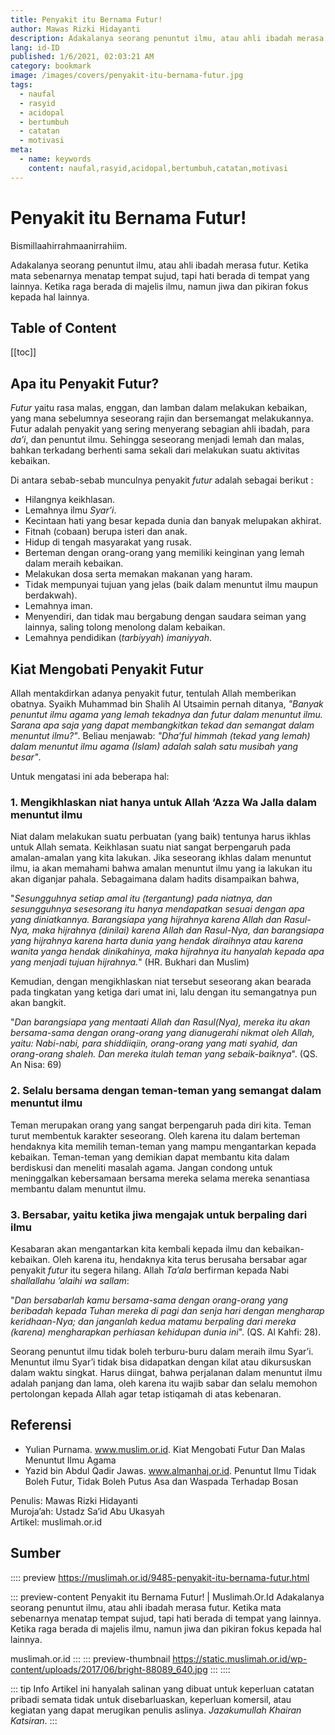 ```yaml
---
title: Penyakit itu Bernama Futur!
author: Mawas Rizki Hidayanti
description: Adakalanya seorang penuntut ilmu, atau ahli ibadah merasa futur. Ketika mata sebenarnya menatap tempat sujud, tapi hati berada di tempat yang lainnya. Ketika raga berada di majelis ilmu, namun jiwa dan pikiran fokus kepada hal lainnya.
lang: id-ID
published: 1/6/2021, 02:03:21 AM
category: bookmark
image: /images/covers/penyakit-itu-bernama-futur.jpg
tags: 
  - naufal
  - rasyid
  - acidopal
  - bertumbuh
  - catatan
  - motivasi
meta:
  - name: keywords
    content: naufal,rasyid,acidopal,bertumbuh,catatan,motivasi
---
```

# Penyakit itu Bernama Futur!

<Author name="Mawas Rizki Hidayanti" avatar="https://telegra.ph/file/04ac3c1d0915da66af4b4.png" />
<FeaturedImage
  src="/images/covers/penyakit-itu-bernama-futur.jpg"
  author="felipepelaquim"
  source="unsplash.com"
  sourceLink="https://unsplash.com/photos/BUkU-VhzW-s" />

Bismillaahirrahmaanirrahiim.

Adakalanya seorang penuntut ilmu, atau ahli ibadah merasa futur. Ketika mata sebenarnya menatap tempat sujud, tapi hati berada di tempat yang lainnya. Ketika raga berada di majelis ilmu, namun jiwa dan pikiran fokus kepada hal lainnya.

## Table of Content
[[toc]]

## Apa itu Penyakit Futur?

*Futur* yaitu rasa malas, enggan, dan lamban dalam melakukan kebaikan, yang mana sebelumnya seseorang rajin dan bersemangat melakukannya. Futur adalah penyakit yang sering menyerang sebagian ahli ibadah, para *da’i*, dan penuntut ilmu. Sehingga seseorang menjadi lemah dan malas, bahkan terkadang berhenti sama sekali dari melakukan suatu aktivitas kebaikan.

Di antara sebab-sebab munculnya penyakit *futur* adalah sebagai berikut :

- Hilangnya keikhlasan.
- Lemahnya ilmu *Syar’i*.
- Kecintaan hati yang besar kepada dunia dan banyak melupakan akhirat.
- Fitnah (cobaan) berupa isteri dan anak.
- Hidup di tengah masyarakat yang rusak.
- Berteman dengan orang-orang yang memiliki keinginan yang lemah dalam meraih kebaikan.
- Melakukan dosa serta memakan makanan yang haram.
- Tidak mempunyai tujuan yang jelas (baik dalam menuntut ilmu maupun berdakwah).
- Lemahnya iman.
- Menyendiri, dan tidak mau bergabung dengan saudara seiman yang lainnya, saling tolong menolong dalam kebaikan.
- Lemahnya pendidikan (*tarbiyyah*) *imaniyyah*.

## Kiat Mengobati Penyakit Futur

Allah mentakdirkan adanya penyakit futur, tentulah Allah memberikan obatnya. Syaikh Muhammad bin Shalih Al Utsaimin pernah ditanya, *"Banyak penuntut ilmu agama yang lemah tekadnya dan futur dalam menuntut ilmu. Sarana apa saja yang dapat membangkitkan tekad dan semangat dalam menuntut ilmu?"*. Beliau menjawab: *"Dha’ful himmah (tekad yang lemah) dalam menuntut ilmu agama (Islam) adalah salah satu musibah yang besar"*. 

Untuk mengatasi ini ada beberapa hal:

### 1. Mengikhlaskan niat hanya untuk Allah ‘Azza Wa Jalla dalam menuntut ilmu

Niat dalam melakukan suatu perbuatan (yang baik) tentunya harus ikhlas untuk Allah semata. Keikhlasan suatu niat sangat berpengaruh pada amalan-amalan yang kita lakukan. Jika seseorang ikhlas dalam menuntut ilmu, ia akan memahami bahwa amalan menuntut ilmu yang ia lakukan itu akan diganjar pahala. Sebagaimana dalam hadits disampaikan bahwa,

<ArabicText value="إِنَّمَا الْأَعْمَالُ بِالنِّيَّةِ وإنما لِكُلِّ امْرِئٍ مَا نَوَى فَمَنْ كَانَتْ هِجْرَتُهُ إِلَى اللَّهِ وَرَسُولِهِ فَهِجْرَتُهُ إِلَى اللَّهِ وَرَسُولِهِ وَمَنْ كَانَتْ هِجْرَتُهُ لدُنْيَا يُصِيبُهَا أَوِ امْرَأَةٍ يَنكحها فَهِجْرَتُهُ إِلَى مَا هَاجَرَ إِلَيْهِ" />

"*Sesungguhnya setiap amal itu (tergantung) pada niatnya, dan sesungguhnya sesesorang itu hanya mendapatkan sesuai dengan apa yang diniatkannya. Barangsiapa yang hijrahnya karena Allah dan Rasul-Nya, maka hijrahnya (dinilai) karena Allah dan Rasul-Nya, dan barangsiapa yang hijrahnya karena harta dunia yang hendak diraihnya atau karena wanita yanga hendak dinikahinya, maka hijrahnya itu hanyalah kepada apa yang menjadi tujuan hijrahnya.*" (HR. Bukhari dan Muslim)

Kemudian, dengan mengikhlaskan niat tersebut seseorang akan bearada pada tingkatan yang ketiga dari umat ini, lalu dengan itu semangatnya pun akan bangkit.

<ArabicText value="وَمَنْ يُطِعِ اللَّهَ وَالرَّسُولَ فَأُولَٰئِكَ مَعَ الَّذِينَ أَنْعَمَ اللَّهُ عَلَيْهِمْ مِنَ النَّبِيِّينَ وَالصِّدِّيقِينَ وَالشُّهَدَاءِ وَالصَّالِحِينَ ۚ وَحَسُنَ أُولَٰئِكَ رَفِيقًا " />

"*Dan barangsiapa yang mentaati Allah dan Rasul(Nya), mereka itu akan bersama-sama dengan orang-orang yang dianugerahi nikmat oleh Allah, yaitu: Nabi-nabi, para shiddiiqiin, orang-orang yang mati syahid, dan orang-orang shaleh. Dan mereka itulah teman yang sebaik-baiknya*". (QS. An Nisa: 69)

### 2. Selalu bersama dengan teman-teman yang semangat dalam menuntut ilmu

Teman merupakan orang yang sangat berpengaruh pada diri kita. Teman turut membentuk karakter seseorang. Oleh karena itu dalam berteman hendaknya kita memilih teman-teman yang mampu mengantarkan kepada kebaikan. Teman-teman yang demikian dapat membantu kita dalam berdiskusi dan meneliti masalah agama. Jangan condong untuk meninggalkan kebersamaan bersama mereka selama mereka senantiasa membantu dalam menuntut ilmu.

### 3. Bersabar, yaitu ketika jiwa mengajak untuk berpaling dari ilmu

Kesabaran akan mengantarkan kita kembali kepada ilmu dan kebaikan-kebaikan. Oleh karena itu, hendaknya kita terus berusaha bersabar agar penyakit *futur* itu segera hilang. Allah *Ta’ala* berfirman kepada Nabi *shallallahu ’alaihi wa sallam*:

<ArabicText value="وَاصْبِرْ نَفْسَكَ مَعَ الَّذِينَ يَدْعُونَ رَبَّهُمْ بِالْغَدَاةِ وَالْعَشِيِّ يُرِيدُونَ وَجْهَهُ وَلَا تَعْدُ عَيْنَاكَ عَنْهُمْ تُرِيدُ زِينَةَ الْحَيَاةِ الدُّنْيَا" />

"*Dan bersabarlah kamu bersama-sama dengan orang-orang yang beribadah kepada Tuhan mereka di pagi dan senja hari dengan mengharap keridhaan-Nya; dan janganlah kedua matamu berpaling dari mereka (karena) mengharapkan perhiasan kehidupan dunia ini*". (QS. Al Kahfi: 28).

Seorang penuntut ilmu tidak boleh terburu-buru dalam meraih ilmu Syar’i. Menuntut ilmu Syar’i tidak bisa didapatkan dengan kilat atau dikursuskan dalam waktu singkat. Harus diingat, bahwa perjalanan dalam menuntut ilmu adalah panjang dan lama, oleh karena itu wajib sabar dan selalu memohon pertolongan kepada Allah agar tetap istiqamah di atas kebenaran.

## Referensi
- Yulian Purnama. www.muslim.or.id. Kiat Mengobati Futur Dan Malas Menuntut Ilmu Agama
- Yazid bin Abdul Qadir Jawas. www.almanhaj.or.id. Penuntut Ilmu Tidak Boleh Futur, Tidak Boleh Putus Asa dan Waspada Terhadap Bosan

Penulis: Mawas Rizki Hidayanti  
Muroja’ah: Ustadz Sa’id Abu Ukasyah  
Artikel: muslimah.or.id

## Sumber
:::: preview https://muslimah.or.id/9485-penyakit-itu-bernama-futur.html

::: preview-content Penyakit itu Bernama Futur! | Muslimah.Or.Id
Adakalanya seorang penuntut ilmu, atau ahli ibadah merasa futur. Ketika mata sebenarnya menatap tempat sujud, tapi hati berada di tempat yang lainnya. Ketika raga berada di majelis ilmu, namun jiwa dan pikiran fokus kepada hal lainnya.

muslimah.or.id
:::
::: preview-thumbnail https://static.muslimah.or.id/wp-content/uploads/2017/06/bright-88089_640.jpg
:::
::::

::: tip Info
Artikel ini hanyalah salinan yang dibuat untuk keperluan catatan pribadi semata tidak untuk disebarluaskan, keperluan komersil, atau kegiatan yang dapat merugikan penulis aslinya. *Jazakumullah Khairan Katsiran*.
:::

<Disqus />